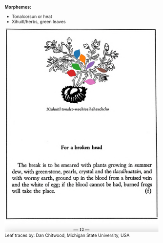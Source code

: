 
**Morphemes:**

- Tonalco/sun or heat
- Xihuitl/herbs, green leaves

![D_ID184_p012_01_Xiuhuitl_tonalco-mochiva_hahuachcho.png](assets/D_ID184_p012_01_Xiuhuitl_tonalco-mochiva_hahuachcho.png)  
Leaf traces by: Dan Chitwood, Michigan State University, USA  
